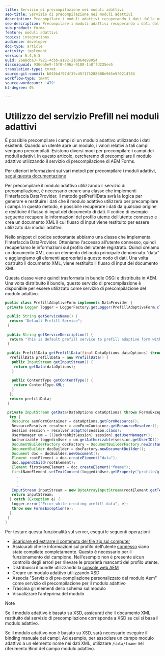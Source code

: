 ```yaml
---
title: Servizio di precompilazione nei moduli adattivi
seo-title: Servizio di precompilazione nei moduli adattivi
description: Precompilare i moduli adattivi recuperando i dati dalle origini dati di backend.
seo-description: Precompilare i moduli adattivi recuperando i dati dalle origini dati di backend.
sub-product: forms
feature: moduli adattivi
topics: integrations
audience: developer
doc-type: article
activity: implement
version: 6.4,6.5
uuid: 26a8cba3-7921-4cbb-a182-216064e98054
discoiquuid: 936ea5e9-f5f0-496a-9188-1a8ffd235ee5
translation-type: tm+mt
source-git-commit: b040bdf97df39c45f175288608e965e5f0214703
workflow-type: tm+mt
source-wordcount: '479'
ht-degree: 0%

---
```



# Utilizzo del servizio Prefill nei moduli adattivi

È possibile precompilare i campi di un modulo adattivo utilizzando i dati esistenti. Quando un utente apre un modulo, i valori relativi a tali campi vengono precompilati. Esistono diversi modi per precompilare i campi dei moduli adattivi. In questo articolo, cercheremo di precompilare il modulo adattivo utilizzando il servizio di precompilazione di AEM Forms.

Per ulteriori informazioni sui vari metodi per precompilare i moduli adattivi, [segui questa documentazione](https://helpx.adobe.com/experience-manager/6-4/forms/using/prepopulate-adaptive-form-fields.html#AEMFormsprefillservice)

Per precompilare il modulo adattivo utilizzando il servizio di precompilazione, è necessario creare una classe che implementi l&#39;interfaccia DataProvider. Il metodo getPrefillData avrà la logica per generare e restituire i dati che il modulo adattivo utilizzerà per precompilare i campi. In questo metodo, è possibile recuperare i dati da qualsiasi origine e restituire il flusso di input del documento di dati. Il codice di esempio seguente recupera le informazioni del profilo utente dell’utente connesso e crea un documento XML il cui flusso di input viene restituito per essere utilizzato dai moduli adattivi.

Nello snippet di codice sottostante abbiamo una classe che implementa l&#39;interfaccia DataProvider. Otteniamo l&#39;accesso all&#39;utente connesso, quindi recuperiamo le informazioni sul profilo dell&#39;utente registrato. Quindi creiamo un documento XML con un elemento del nodo principale denominato &quot;data&quot; e aggiungiamo gli elementi appropriati a questo nodo di dati. Una volta costruito il documento XML, viene restituito il flusso di input del documento XML.

Questa classe viene quindi trasformata in bundle OSGi e distribuita in AEM. Una volta distribuito il bundle, questo servizio di precompilazione è disponibile per essere utilizzato come servizio di precompilazione del modulo adattivo.

```java
public class PrefillAdaptiveForm implements DataProvider {
 private Logger logger = LoggerFactory.getLogger(PrefillAdaptiveForm.class);

 public String getServiceName() {
  return "Default Prefill Service";
 }
 
 public String getServiceDescription() {
  return "This is default prefill service to prefill adaptive form with user data";
 }
 
 public PrefillData getPrefillData(final DataOptions dataOptions) throws FormsException {
  PrefillData prefillData = new PrefillData() {
   public InputStream getInputStream() {
    return getData(dataOptions);
   }
   
   public ContentType getContentType() {
    return ContentType.XML;
   }
  };
  return prefillData;
 }

 private InputStream getData(DataOptions dataOptions) throws FormsException {  
  try {
   Resource aemFormContainer = dataOptions.getFormResource();
   ResourceResolver resolver = aemFormContainer.getResourceResolver();
   Session session = resolver.adaptTo(Session.class);
   UserManager um = ((JackrabbitSession) session).getUserManager();
   Authorizable loggedinUser = um.getAuthorizable(session.getUserID());
   DocumentBuilderFactory docFactory = DocumentBuilderFactory.newInstance();
   DocumentBuilder docBuilder = docFactory.newDocumentBuilder();
   Document doc = docBuilder.newDocument();
   Element rootElement = doc.createElement("data");
   doc.appendChild(rootElement);
   Element firstNameElement = doc.createElement("fname");
   firstNameElement.setTextContent(loggedinUser.getProperty("profile/givenName")[0].getString());
     .
     .
     .
   InputStream inputStream = new ByteArrayInputStream(rootElement.getTextContent().getBytes());
   return inputStream;
  } catch (Exception e) {
   logger.error("Error while creating prefill data", e);
   throw new FormsException(e);
  }
 }
}
```

Per testare questa funzionalità sul server, esegui le seguenti operazioni

* [Scaricare ed estrarre il contenuto del file zip sul computer](assets/prefillservice.zip)
* Assicurati che le informazioni sul profilo dell&#39;utente [connesso](http://localhost:4502/libs/granite/security/content/useradmin) siano state compilate completamente. Questo è necessario per il funzionamento del campione. Nell&#39;esempio non è presente alcun controllo degli errori per rilevare le proprietà mancanti del profilo utente.
* Distribuisci il bundle utilizzando la [console web AEM](http://localhost:4502/system/console/bundles)
* Creare un modulo adattivo utilizzando XSD
* Associa &quot;Servizio di pre-compilazione personalizzato del modulo Aem&quot; come servizio di precompilazione per il modulo adattivo
* Trascina gli elementi dello schema sul modulo
* Visualizzare l’anteprima del modulo

>[!NOTE]
>
>Se il modulo adattivo è basato su XSD, assicurati che il documento XML restituito dal servizio di precompilazione corrisponda a XSD su cui si basa il modulo adattivo.
>
>Se il modulo adattivo non è basato su XSD, sarà necessario eseguire il binding manuale dei campi. Ad esempio, per associare un campo modulo adattivo a un elemento nome nei dati XML, utilizzare `/data/fname` nel riferimento Bind del campo modulo adattivo.

